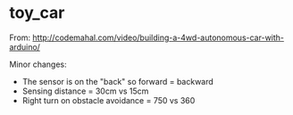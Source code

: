 # toy_car

From:
http://codemahal.com/video/building-a-4wd-autonomous-car-with-arduino/

Minor changes:
- The sensor is on the "back" so forward = backward
- Sensing distance = 30cm vs 15cm
- Right turn on obstacle avoidance = 750 vs 360
